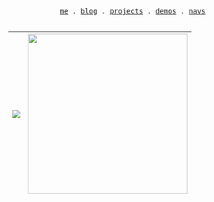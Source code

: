 <p align="center">
  <samp>
    <a href="https://mr90.top">me</a> .
    <a href="https://m.ziliao88.top/">blog</a> .
    <a href="https://www.mr90.top/projects">projects</a> .
    <a href="https://www.mr90.top/demos">demos</a> .
    <a href="https://www.mr90.top/navs">navs</a>
  </samp>
  <br/>
  <br/>

   | <img align="center" src="https://github-readme-stats.vercel.app/api?username=rr210&show_icons=true&include_all_commits=true&theme=buefy&hide_border=true" /> | <img style="width:323px;" align="center" src="https://github-readme-stats.vercel.app/api/top-langs/?username=rr210&layout=compact&theme=buefy&hide_border=true" /> |
| :-: | :-: |
</p>
